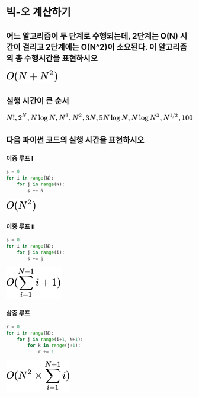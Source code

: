 # 빅-오 계산하기

## 어느 알고리즘이 두 단계로 수행되는데, 2단계는 O(N) 시간이 걸리고 2단계에는 O(N^2)이 소요된다. 이 알고리즘의 총 수행시간을 표현하시오

![one](../images/one.svg)

## 실행 시간이 큰 순서

![two](../images/two.svg)

## 다음 파이썬 코드의 실행 시간을 표현하시오

### 이중 루프 I

```python
s = 0
for i in range(N):
    for j in range(N):
        s += N
```

![five](../images/five.svg)

### 이중 루프 II

```python
s = 0
for i in range(N):
    for j in range(i):
        s += j
```

![three](../images/three.svg)

### 삼중 루프

```python
r = 0
for i in range(N):
    for j in range(i+1, N+1):
        for k in range(j+1):
            r += 1
```

![four](../images/four.svg)

